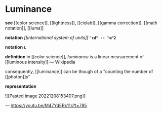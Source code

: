 # Luminance

**see** [[color science]], [[lightness]], [[cielab]], [[gamma correction]], [[math notation]], [[luma]]

**notation** _[[international system of units]]_ **`"cd" -- "m"2`**

**notation** **`L`**

**definition** in [[color science]], _luminance_ is a linear measurement of [[luminous intensity]] &mdash; Wikipedia

consequently, [[luminance]] can be though of a "counting the number of [[photon]]s"

**representation**

![[Pasted image 20221208153407.png]]

&mdash; <https://youtu.be/M47YdERx11s?t=785>
